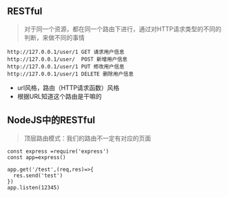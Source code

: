 ## RESTful
> 对于同一个资源，都在同一个路由下进行，通过对HTTP请求类型的不同的判断，来做不同的事情

```
http://127.0.0.1/user/1 GET 请求用户信息 
http://127.0.0.1/user/  POST 新增用户信息 
http://127.0.0.1/user/1 PUT 修改用户信息 
http://127.0.0.1/user/1 DELETE 删除用户信息 
```
+ url风格，路由（HTTP请求函数）风格
+ 根据URL知道这个路由是干嘛的

## NodeJS中的RESTful

> 顶层路由模式：我们的路由不一定有对应的页面 
```
const express =require('express')
const app=express()

app.get('/test',(req,res)=>{
  res.send('test') 
})
app.listen(12345)
```